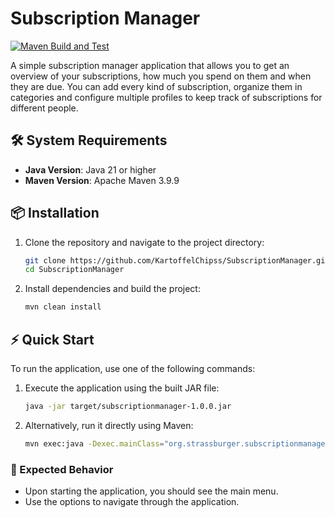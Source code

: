# Subscription Manager

[![Maven Build and Test](https://github.com/KartoffelChipss/SubscriptionManager/actions/workflows/maven-build-and-test.yml/badge.svg)](https://github.com/KartoffelChipss/SubscriptionManager/actions/workflows/maven-build-and-test.yml)

A simple subscription manager application that allows you to get an overview of your subscriptions, how much you spend on them and when they are due. You can add every kind of subscription, organize them in categories and configure multiple profiles to keep track of subscriptions for different people.

## 🛠️ System Requirements

- **Java Version**: Java 21 or higher
- **Maven Version**: Apache Maven 3.9.9

## 📦 Installation

1. Clone the repository and navigate to the project directory:
   ```bash
   git clone https://github.com/KartoffelChipss/SubscriptionManager.git
   cd SubscriptionManager
   ```
2. Install dependencies and build the project:
   ```bash
   mvn clean install
   ```

## ⚡ Quick Start

To run the application, use one of the following commands:

1. Execute the application using the built JAR file:
   ```bash
   java -jar target/subscriptionmanager-1.0.0.jar
   ```
2. Alternatively, run it directly using Maven:
   ```bash
   mvn exec:java -Dexec.mainClass="org.strassburger.subscriptionmanager.Main"
   ```

### 🎯 Expected Behavior
- Upon starting the application, you should see the main menu.
- Use the options to navigate through the application.